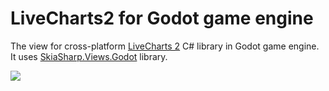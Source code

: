 # LiveCharts2 for Godot game engine

The view for cross-platform [LiveCharts 2](https://github.com/beto-rodriguez/LiveCharts2) C# library in Godot game engine.
It uses [SkiaSharp.Views.Godot](https://github.com/Ilnazz/SkiaSharp.Views.Godot) library.

![](https://github.com/Ilnazz/LiveCharts2_Godot/blob/master/Example.gif)
